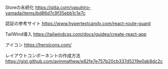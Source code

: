 Storeの永続化
https://qiita.com/yasuhiro-yamada/items/bd86d7c9f35ebb1c1e7c


認証の参考サイト
https://www.hypertextcandy.com/react-route-guard


TailWind導入
https://tailwindcss.com/docs/guides/create-react-app

アイコン
https://heroicons.com/

レイアウトコンポーネントの作成方法
https://gist.github.com/avinmathew/e82fe7e757b20cb337d5219e0ab8dc2c